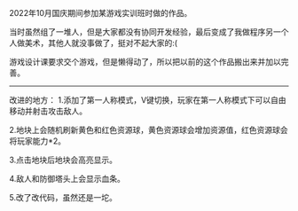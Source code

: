 2022年10月国庆期间参加某游戏实训班时做的作品。

当时虽然组了一堆人，但是大家都没有协同开发经验，最后变成了我做程序另一个人做美术，其他人就没事做了，挺对不起大家的:(

游戏设计课要求交个游戏，但是懒得动了，所以把以前的这个作品搬出来并加以完善。


-----------------------------------------------------------------



改进的地方：
1.添加了第一人称模式，V键切换，玩家在第一人称模式下可以自由移动并射击攻击敌人。

2.地块上会随机刷新黄色和红色资源球，黄色资源球会增加资源值，红色资源球会将玩家能力*2。

3.点击地块后地块会高亮显示。

4.敌人和防御塔头上会显示血条。

5.改了改代码，虽然还是一坨。
